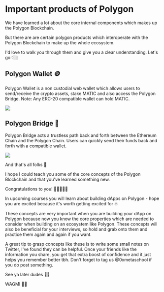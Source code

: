 # Important products of Polygon

We have learned a lot about the core internal components which makes up the Polygon Blockchain.

But there are are certain polygon products which interoperate with the Polygon Blockchain to make up the whole ecosystem.

I'd love to walk you through them and give you a clear understanding. Let's go 👇🏼

## Polygon Wallet 🪙

Polygon Wallet is a non custodial web wallet which allows users to send/receive the crypto assets, stake MATIC and also access the Polygon Bridge. Note: Any ERC-20 compatible wallet can hold MATIC.

![](https://metaschool.s3-ap-southeast-1.amazonaws.com/images/PmWZCBiSosSf0GvFwDNouhIpEMRLPEMlfcvywYGb.jpg)

## Polygon Bridge 🌉

Polygon Bridge acts a trustless path back and forth between the Ethereum Chain and the Polygon Chain. Users can quickly send their funds back and forth with a compatible wallet.

![](https://metaschool.s3-ap-southeast-1.amazonaws.com/images/0EXHIKjPD5eru4tcVOcQDBwLLJ3wzbE7wRYS4mNx.png)

And that's all folks 🎯

I hope I could teach you some of the core concepts of the Polygon Blockchain and that you've learned something new.

Congratulations to you! 🎉🎉🎉🎉🎉

In upcoming courses you will learn about building dApps on Polygon - hope you are excited because it's worth getting excited for 🔥

These concepts are very important when you are building your dApp on Polygon because now you know the core properties which are needed to consider when building on an ecosystem like Polygon. These concepts will also be beneficial for your interviews, so hold and grab onto them and practice them again and again if you want.

A great tip to grasp concepts like these is to write some small notes on Twitter, I've found they can be helpful. Once your friends like the information you share, you get that extra boost of confidence and it just helps you remember better tbh. Don't forget to tag us @0xmetaschool if you do post something.

See ya later dudes 👋🏼

WAGMI ✌🏼

